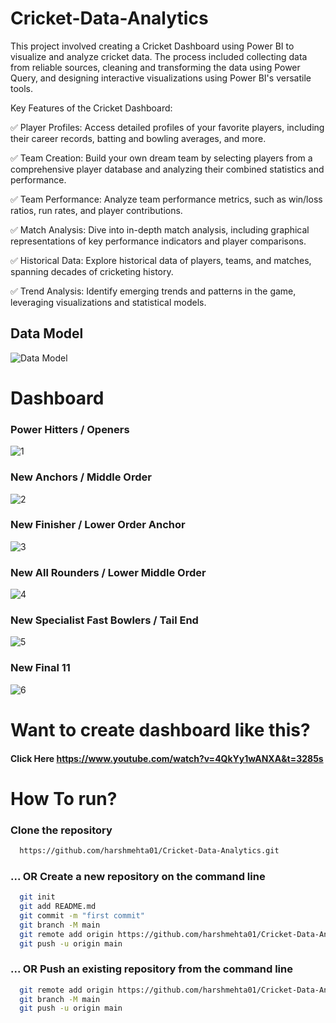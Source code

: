 # Cricket-Data-Analytics
This project involved creating a Cricket Dashboard using Power BI to visualize and analyze cricket data. The process included collecting data from reliable sources, cleaning and transforming the data using Power Query, and designing interactive visualizations using Power BI's versatile tools.

Key Features of the Cricket Dashboard:

✅ Player Profiles: Access detailed profiles of your favorite players, including their career records, batting and bowling averages, and more.

✅ Team Creation: Build your own dream team by selecting players from a comprehensive player database and analyzing their combined statistics and performance.

✅ Team Performance: Analyze team performance metrics, such as win/loss ratios, run rates, and player contributions.

✅ Match Analysis: Dive into in-depth match analysis, including graphical representations of key performance indicators and player comparisons.

✅ Historical Data: Explore historical data of players, teams, and matches, spanning decades of cricketing history.

✅ Trend Analysis: Identify emerging trends and patterns in the game, leveraging visualizations and statistical models.

## Data Model
![Data Model](https://github.com/harshmehta01/Cricket-Data-Analytics/assets/97782632/5b1d7d5b-4b62-4810-9818-d2a4b3aec9ec)

# Dashboard
### Power Hitters / Openers
![1](https://github.com/harshmehta01/Cricket-Data-Analytics/assets/97782632/67048ae6-7823-40f9-ab7d-b661fc0cec2d)

### New Anchors / Middle Order
![2](https://github.com/harshmehta01/Cricket-Data-Analytics/assets/97782632/4b8df9e6-ea98-4b36-a71e-a0280491a2e3)

### New Finisher / Lower Order Anchor
![3](https://github.com/harshmehta01/Cricket-Data-Analytics/assets/97782632/98616aa2-ec93-4b46-9001-65d79754175c)

### New All Rounders / Lower Middle Order
![4](https://github.com/harshmehta01/Cricket-Data-Analytics/assets/97782632/996c2b18-ee22-4682-81d3-3edc00222b2d)

### New Specialist Fast Bowlers / Tail End
![5](https://github.com/harshmehta01/Cricket-Data-Analytics/assets/97782632/d362dcea-9aac-48cb-af3a-b0ba1f99e2ea)

### New Final 11
![6](https://github.com/harshmehta01/Cricket-Data-Analytics/assets/97782632/782ca135-fbbc-4976-b208-1ff1a5800649)

# Want to create dashboard like this?
#### Click Here https://www.youtube.com/watch?v=4QkYy1wANXA&t=3285s

# How To run?
### Clone the repository
```bash
  https://github.com/harshmehta01/Cricket-Data-Analytics.git
```
### ... OR Create a new repository on the command line
```bash
  git init
  git add README.md
  git commit -m "first commit"
  git branch -M main
  git remote add origin https://github.com/harshmehta01/Cricket-Data-Analytics.git
  git push -u origin main
```
### ... OR Push an existing repository from the command line
```bash
  git remote add origin https://github.com/harshmehta01/Cricket-Data-Analytics.git
  git branch -M main
  git push -u origin main
```
